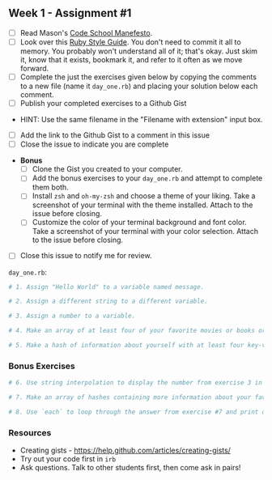 ## Week 1 - Assignment #1

- [ ] Read Mason's [Code School Manefesto](http://masondesu.github.io/code-school-manifesto/).
- [ ] Look over this [Ruby Style Guide](https://github.com/bbatsov/ruby-style-guide). You don't need to commit it all to memory. You probably won't understand all of it; that's okay. Just skim it, know that it exists, bookmark it, and refer to it often as we move forward.
- [ ] Complete the just the exercises given below by copying the comments to a new file (name it `day_one.rb`) and placing your solution below each comment.
- [ ] Publish your completed exercises to a Github Gist
 - HINT: Use the same filename in the "Filename with extension" input box.
- [ ] Add the link to the Github Gist to a comment in this issue
- [ ] Close the issue to indicate you are complete
- **Bonus**
  - [ ] Clone the Gist you created to your computer.
  - [ ] Add the bonus exercises to your `day_one.rb` and attempt to complete them both.
  - [ ] Install `zsh` and `oh-my-zsh` and choose a theme of your liking. Take a screenshot of your terminal with the theme installed. Attach to the issue before closing.
  - [ ] Customize the color of your terminal background and font color. Take a screenshot of your terminal with your color selection. Attach to the issue before closing.

- [ ] Close this issue to notify me for review.

`day_one.rb`:

```ruby
# 1. Assign "Hello World" to a variable named message.

# 2. Assign a different string to a different variable.

# 3. Assign a number to a variable.

# 4. Make an array of at least four of your favorite movies or books or bands.

# 5. Make a hash of information about yourself with at least four key-value pairs.
```

### Bonus Exercises

```ruby
# 6. Use string interpolation to display the number from exercise 3 in the middle a string.

# 7. Make an array of hashes containing more information about your favorite movies. The hashes should have at least three key value pairs.

# 8. Use `each` to loop through the answer from exercise #7 and print only one property from the hash. i.e., given `{ title: "Gone with the Wind" }` you print "Gone with the Wind".
```

### Resources

- Creating gists - https://help.github.com/articles/creating-gists/
- Try out your code first in `irb`
- Ask questions. Talk to other students first, then come ask in pairs!
